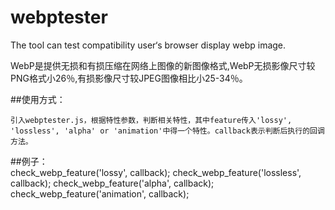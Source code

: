 # webptester
The tool can test compatibility user‘s browser display webp image.

WebP是提供无损和有损压缩在网络上图像的新图像格式,WebP无损影像尺寸较PNG格式小26％,有损影像尺寸较JPEG图像相比小25-34％。

##使用方式：

	引入webptester.js，根据特性参数，判断相关特性，其中feature传入'lossy', 'lossless', 'alpha' or 'animation'中得一个特性。callback表示判断后执行的回调方法。

##例子：	
	check_webp_feature('lossy', callback);
	check_webp_feature('lossless', callback);
	check_webp_feature('alpha', callback);
	check_webp_feature('animation', callback);
